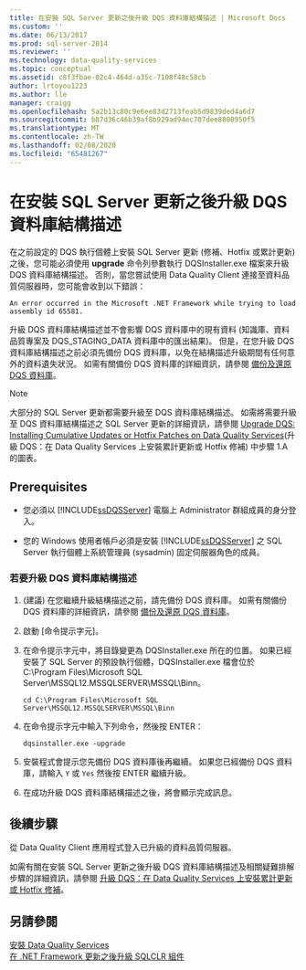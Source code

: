 ```yaml
---
title: 在安裝 SQL Server 更新之後升級 DQS 資料庫結構描述 | Microsoft Docs
ms.custom: ''
ms.date: 06/13/2017
ms.prod: sql-server-2014
ms.reviewer: ''
ms.technology: data-quality-services
ms.topic: conceptual
ms.assetid: c8f3fbae-02c4-464d-a35c-7108f48c58cb
author: lrtoyou1223
ms.author: lle
manager: craigg
ms.openlocfilehash: 5a2b13c80c9e6ee83d2713feab5d9839ded4a6d7
ms.sourcegitcommit: b87d36c46b39af8b929ad94ec707dee8800950f5
ms.translationtype: MT
ms.contentlocale: zh-TW
ms.lasthandoff: 02/08/2020
ms.locfileid: "65481267"
---
```

# <a name="upgrade-dqs-databases-schema-after-installing-sql-server-update"></a>在安裝 SQL Server 更新之後升級 DQS 資料庫結構描述
  在之前設定的 DQS 執行個體上安裝 SQL Server 更新 (修補、Hotfix 或累計更新) 之後，您可能必須使用 **upgrade** 命令列參數執行 DQSInstaller.exe 檔案來升級 DQS 資料庫結構描述。 否則，當您嘗試使用 Data Quality Client 連接至資料品質伺服器時，您可能會收到以下錯誤：  
  
```  
An error occurred in the Microsoft .NET Framework while trying to load assembly id 65581.  
```  
  
 升級 DQS 資料庫結構描述並不會影響 DQS 資料庫中的現有資料 (知識庫、資料品質專案及 DQS_STAGING_DATA 資料庫中的匯出結果)。 但是，在您升級 DQS 資料庫結構描述之前必須先備份 DQS 資料庫，以免在結構描述升級期間有任何意外的資料遺失狀況。 如需有關備份 DQS 資料庫的詳細資訊，請參閱 [備份及還原 DQS 資料庫](../backing-up-and-restoring-dqs-databases.md)。  
  
> [!NOTE]  
>  大部分的 SQL Server 更新都需要升級至 DQS 資料庫結構描述。 如需將需要升級至 DQS 資料庫結構描述之 SQL Server 更新的詳細資訊，請參閱 [Upgrade DQS: Installing Cumulative Updates or Hotfix Patches on Data Quality Services](https://go.microsoft.com/fwlink/?LinkID=251565)(升級 DQS：在 Data Quality Services 上安裝累計更新或 Hotfix 修補) 中步驟 1.A 的圖表。  
  
## <a name="prerequisites"></a>Prerequisites  
  
-   您必須以 [!INCLUDE[ssDQSServer](../../includes/ssdqsserver-md.md)] 電腦上 Administrator 群組成員的身分登入。  
  
-   您的 Windows 使用者帳戶必須是安裝 [!INCLUDE[ssDQSServer](../../includes/ssdqsserver-md.md)] 之 SQL Server 執行個體上系統管理員 (sysadmin) 固定伺服器角色的成員。  
  
### <a name="to-upgrade-dqs-databases-schema"></a>若要升級 DQS 資料庫結構描述  
  
1.  (建議) 在您繼續升級結構描述之前，請先備份 DQS 資料庫。 如需有關備份 DQS 資料庫的詳細資訊，請參閱 [備份及還原 DQS 資料庫](../backing-up-and-restoring-dqs-databases.md)。  
  
2.  啟動 [命令提示字元]。  
  
3.  在命令提示字元中，將目錄變更為 DQSInstaller.exe 所在的位置。 如果已經安裝了 SQL Server 的預設執行個體，DQSInstaller.exe 檔會位於 C:\Program Files\Microsoft SQL Server\MSSQL12.MSSQLSERVER\MSSQL\Binn。  
  
    ```  
    cd C:\Program Files\Microsoft SQL Server\MSSQL12.MSSQLSERVER\MSSQL\Binn  
    ```  
  
4.  在命令提示字元中輸入下列命令，然後按 ENTER：  
  
    ```  
    dqsinstaller.exe -upgrade  
    ```  
  
5.  安裝程式會提示您先備份 DQS 資料庫後再繼續。 如果您已經備份 DQS 資料庫，請輸入 `Y` 或 `Yes` 然後按 ENTER 繼續升級。  
  
6.  在成功升級 DQS 資料庫結構描述之後，將會顯示完成訊息。  
  
## <a name="next-steps"></a>後續步驟  
 從 Data Quality Client 應用程式登入已升級的資料品質伺服器。  
  
 如需有關在安裝 SQL Server 更新之後升級 DQS 資料庫結構描述及相關疑難排解步驟的詳細資訊，請參閱 [升級 DQS：在 Data Quality Services 上安裝累計更新或 Hotfix 修補](https://go.microsoft.com/fwlink/?LinkID=251565)。  
  
## <a name="see-also"></a>另請參閱  
 [安裝 Data Quality Services](install-data-quality-services.md)   
 [在 .NET Framework 更新之後升級 SQLCLR 組件](upgrade-sqlclr-assemblies-after-net-framework-update.md)  
  
  
